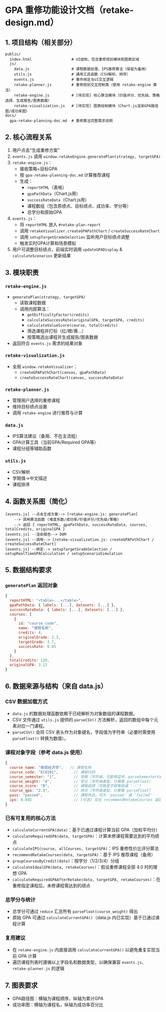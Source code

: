 # GPA 重修功能设计文档（retake-design.md）

## 1. 项目结构（相关部分）
```
public/
  index.html                  # UI结构，包含重修规划模块和图表区域
  js/
    data.js                   # 课程数据处理、IPS推荐算法（保留为备用）
    utils.js                  # 通用工具函数（CSV解析、排序）
    events.js                 # 事件绑定与UI交互逻辑
    retake-planner.js         # 重修规划交互控制类（使用 retake-engine 算法）
    retake-engine.js          # [待实现] 核心算法模块（价值评分、优先级、策略选择、生成报告/图表数据）
    retake-visualization.js   # [待实现] 图表绘制模块（Chart.js渲染GPA路径图/成功率图）
docs/
  gpa-retake-planning-doc.md  # 重修算法完整需求说明
```

## 2. 核心流程关系
1. 用户点击“生成重修方案”
2. `events.js` 调用 `window.retakeEngine.generatePlan(strategy, targetGPA)`
3. `retake-engine.js`：
   - 接收策略+目标GPA
   - 按 `gpa-retake-planning-doc.md` 计算推荐课程
   - 生成：
     - `reportHTML`（表格）
     - `gpaPathData`（Chart.js用）
     - `successRateData`（Chart.js用）
     - 课程数组（包含原绩点、目标绩点、成功率、学分等）
     - 总学分和原始GPA
4. `events.js`：
   - 将 `reportHTML` 放入 `#retake-plan-report`
   - 调用 `retakeVisualizer.createGPAPathChart` / `createSuccessRateChart`
   - 调用 `setupTargetGradeSelection` 监听用户目标绩点调整
   - 触发实时GPA计算和场景模拟
5. 用户可调整目标绩点，前端实时调用 `updateGPADisplay` & `calculateScenarios` 更新结果

## 3. 模块职责
### `retake-engine.js`
- `generatePlan(strategy, targetGPA)`
  - 读取课程数据
  - 调用内部算法：
    - `getDifficultyFactor(credits)`
    - `calculateSuccessRate(originalGPA, targetGPA, credits)`
    - `calculateValueScore(course, totalCredits)`
    - 筛选课程并打标（红/橙/黄…）
    - 按策略选出课程并生成报告/图表数据
- 返回符合 `events.js` 需求的结果对象

### `retake-visualization.js`
- 全局 `window.retakeVisualizer`：
  - `createGPAPathChart(canvas, gpaPathData)`
  - `createSuccessRateChart(canvas, successRateData)`

### `retake-planner.js`
- 管理用户选择的重修课程
- 维持目标绩点设置
- 调用 `retake-engine` 进行推荐与计算

### `data.js`
- IPS算法建议（备用、不在主流程）
- GPA计算工具（当前GPA/Required GPA等）
- 课程分组等辅助函数

### `utils.js`
- CSV解析
- 学期值→中文描述
- 课程排序

## 4. 函数关系图（简化）
```
[events.js] --点击生成方案--> [retake-engine.js: generatePlan]
    --> 调用算法函数 (难度系数/成功率/价值评分/优先级/策略)
    --> 返回 { reportHTML, gpaPathData, successRateData, courses, totalCredits, originalGPA }
[events.js] --渲染报告--> DOM
[events.js] --调用--> [retake-visualization.js: createGPAPathChart / createSuccessRateChart]
[events.js] --绑定--> setupTargetGradeSelection / setupRealTimeGPACalculation / setupScenarioSimulation
```

## 5. 数据结构要求
### `generatePlan` 返回对象
```js
{
  reportHTML: "<table>...</table>",
  gpaPathData: { labels: [...], datasets: [...] },
  successRateData: { labels: [...], datasets: [...] },
  courses: [
    {
      id: "course_code",
      name: "课程名称",
      credits: 4,
      originalGrade: 2.3,
      targetGrade: 3.7,
      successRate: 0.85
    }
  ],
  totalCredits: 120,
  originalGPA: 3.12
}
```

## 6. 数据来源与结构（来自 data.js）

### CSV 数据加载方式
- `data.js` 的数据处理函数依赖于已经解析为对象数组的课程数据。
- CSV 文件通过 `utils.js` 提供的 `parseCSV()` 方法解析，返回的数组中每个元素对应一门课程。
- `parseCSV()` 会将 CSV 表头作为对象键名，字段值为字符串（必要时需使用 `parseFloat()` 转换为数值）。

### 课程对象字段（参考 data.js 使用）
```js
{
  course_name: "微观经济学",   // 课程名称
  course_code: "ECO101",       // 课程代码
  course_semester: "1",        // 学期（字符串，可能带逗号，parseSemesterValue可辅助解析）
  course_weight: "4",          // 学分（字符串类型，计算需 parseFloat）
  course_score: "B",           // 课程成绩（可能是字母等级或 '--'）
  course_gpa: "2.3",           // 绩点（字符串类型，计算需 parseFloat）
  pass: "passed",              // 课程状态，可为 'passed' 或 'failed'
  ips: 0.045                   // [可选] 仅在 recommendRetakeCourses 返回时附加的重修性价比值
}
```

### 已有可复用的核心方法
- `calculateCurrentGPA(data)`：基于已通过课程计算当前 GPA（加权平均分）
- `calculateRequiredGPA(data, targetGPA)`：计算未修课程需要达到的平均绩点
- `calculateIPS(course, allCourses, targetGPA)`：IPS 重修性价比评分算法
- `recommendRetakeCourses(data, targetGPA)`：基于 IPS 推荐课程（备用）
- `groupCoursesByCredit(data)`：按学分（1/2/3/4）分组
- `calculateIdealGPA(data, retakeCourses)`：假设重修课程全部 4.0 时的理想 GPA
- `calculateRequiredGPAAfterRetake(data, targetGPA, retakeCourses)`：在重修指定课程后，未修课程需达到的绩点

### 总学分与统计
- 总学分可通过 `reduce` 汇总所有 `parseFloat(course_weight)` 得出
- 原始 GPA 可通过 `calculateCurrentGPA()`（data.js 内已实现）基于已通过课程计算

### 复用建议
- 在 `retake-engine.js` 内直接调用 `calculateCurrentGPA()` 以避免重复实现当前 GPA 计算
- 遍历课程列表时遵循以上字段名和数据类型，以确保兼容 `events.js`、`retake-planner.js` 的逻辑

## 7. 图表要求
- GPA路径图：横轴为课程顺序，纵轴为累计GPA
- 成功率图：横轴为课程名，纵轴为成功率百分比
